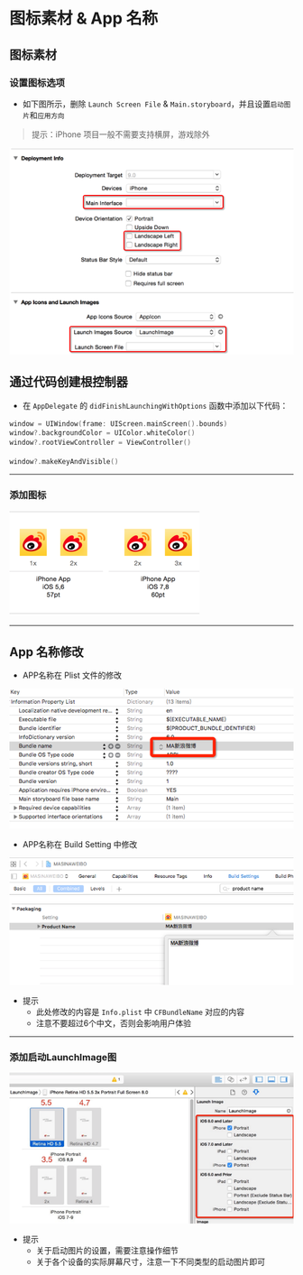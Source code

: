 # 图标素材 & App 名称

## 图标素材

### 设置图标选项

* 如下图所示，删除 `Launch Screen File` & `Main.storyboard`，并且设置`启动图片`和`应用方向`

> 提示：iPhone 项目一般不需要支持横屏，游戏除外

![](./images/Icons/icon&default.png)

## 通过代码创建根控制器

* 在 `AppDelegate` 的 `didFinishLaunchingWithOptions` 函数中添加以下代码：

```swift
window = UIWindow(frame: UIScreen.mainScreen().bounds)
window?.backgroundColor = UIColor.whiteColor()
window?.rootViewController = ViewController()

window?.makeKeyAndVisible()
```
---
### 添加图标

![](./images/Icons/appicons.png)

---
## App 名称修改 
- APP名称在 Plist 文件的修改

![image](./images/Icons/APP名称plist修改.png)

- APP名称在 Build Setting 中修改


![image](./images/Icons/APP名称buildSetting修改.png)




* 提示
    * 此处修改的内容是 `Info.plist` 中 `CFBundleName` 对应的内容
    * 注意不要超过6个中文，否则会影响用户体验

---
### 添加启动LaunchImage图

![image](./images/Icons/defaults.png)

 

* 提示
    * 关于启动图片的设置，需要注意操作细节
    * 关于各个设备的实际屏幕尺寸，注意一下不同类型的启动图片即可
